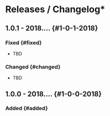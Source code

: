 # Releases / Changelog\*

## 1.0.1 - 2018.... {#1-0-1-2018}

### Fixed {#fixed}

* TBD

### Changed {#changed}

* TBD

## 1.0.0 - 2018.... {#1-0-0-2018}

### Added {#added}


